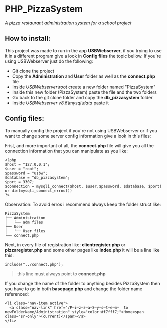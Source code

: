 # PHP_PizzaSystem
<i>A pizza restaurant administration system for a school project</i>

## How to install:
<p>This project was made to run in the app <b>USBWebserver</b>, if you trying to use it in a different
program give a look in <b>Config files</b> the topic bellow. If you´re using USBWebserver just do the following:</p>

- Git clone the project
- Copy the **Administration** and **User** folder as well as the **connect.php** file
- Inside _USBWebserver\root_ create a new folder named "PizzaSystem"
- Inside this new folder (PizzaSystem) paste the file and the two folders
- Go back to the git clone folder and copy the **db_pizzasystem** folder
- Inside _USBWebserver v8.6\mysql\data_ paste it

## Config files:
<p>To manually config the project if you´re not using USBWebserver or if you want to change some server
  config information give a look in this files:</p>
<p>Frist, and more important of all, the <b>connect.php</b> file will give you all the connection information
  that you can manipulate as you like:</p>

```
<?php
$host = "127.0.0.1";
$user = "root";
$password = "usbw";
$database = "db_pizzasystem";
$port = 3307;
$connection = mysqli_connect($host, $user,$password, $database, $port) or die(mysqli_connect_errno())
?>
```

<p>Observation: To avoid erros i recommend always keep the folder struct like:</p>

```
PizzaSystem
├── Administration
│   └── adm files
├── User
│   └── User files
└── connect.php
```

<p>Next, in every file of registration like: <b>clientregister.php</b> or <b>pizzaregister.php</b> and some other pages like <b>index.php</b> it will be a line like this:</p>

```
include("../connect.php");
```
> this line must always point to **connect.php**

<p>If you change the name of the folder to anything besides PizzaSystem then you have to go in both <b>basepage.php</b> and change the folder name referenced:</p>

```
<li class="nav-item active">
  <a class="nav-link" href="/P̶i̶z̶z̶a̶S̶y̶s̶t̶e̶m̶  to newFolderName/Administration" style="color:#f7fff7;">Home<span class="sr-only">(current)</span></a>
</li>
```
